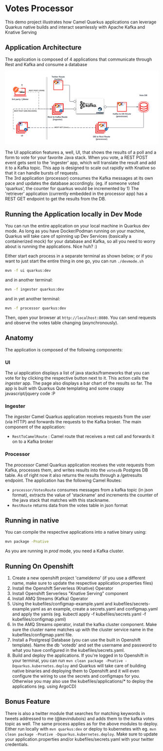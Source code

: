 Votes Processor
========================

This demo project illustrates how Camel Quarkus applications can leverage Quarkus native builds and interact seamlessly with Apache Kafka and Knative Serving

Application Architecture
------------------------

The application is composed of 4 applications that communicate through Rest and Kafka and consume a database

![Architecture](architecture.png)

The UI application features a, well, UI, that shows the results of a poll and a form to vote for your favorite Java stack.
When you vote, a REST POST event gets sent to the 'ingester' app, which will translate the result and add it to a Kafka topic.  This app is designed to scale out rapidly with Knative so that it can handle bursts of requests.  
The 3rd application (processor) consumes the Kafka messages at its own pace and updates the database accordingly. (eg. if someone voted 'quarkus', the counter for quarkus would be incremented by 1)
The 'retriever' application (currently embedded in the processor app) has a REST GET endpoint to get the results from the DB.  

Running the Application locally in Dev Mode
-------------------------------------------

You can run the entire application on your local machine in Quarkus dev mode.  As long as you have Docker/Podman running on your machine, Quarkus will take care of spinning up Dev Services (basically a containerized mock) for your database and Kafka, so all you need to worry about is running the applications.  Nice huh? :)

Either start each process in a separate terminal as shown below; or if you want to just start the entire thing in one go, you can run `./devmode.sh`

```bash
mvn -f ui quarkus:dev
```

and in another terminal:

```bash
mvn -f ingester quarkus:dev
```

and in yet another terminal:

```bash
mvn -f processor quarkus:dev
```

Then, open your browser at `http://localhost:8080`.
You can send requests and observe the votes table changing (asynchronously).

Anatomy
--------

The application is composed of the following components:

### UI
The _ui_ application displays a list of java stacks/frameworks that you can vote for by clicking the respective button next to it.  This action calls the _ingester_ app.  The page also displays a bar chart of the results so far.  The app is built with Quarkus Qute templating and some crappy javascript/jquery code :P

### Ingester

The _ingester_ Camel Quarkus application receives requests from the user (via HTTP) and forwards the requests to the Kafka broker.
The main component of the application:

* `RestToCamelRoute` : Camel route that receives a rest call and forwards it on to a Kafka broker

### Processor

The _processor_ Camel Quarkus application receives the vote requests from Kafka, processes them, and writes results into the `votesdb` Postgres DB table.  As of right now it also returns the results through a /getresults endpoint.
The application has the following Camel Routes:

* `processor/VotesRoute` consumes messages from a kafka topic (in json format), extracts the value of 'stackname' and increments the counter of the java stack that matches with this stackname.
* `RestRoute` returns data from the votes table in json format

Running in native
-----------------

You can compile the respective applications into a native binary using:

```bash
mvn package -Pnative
```

As you are running in _prod_ mode, you need a Kafka cluster.

Running On Openshift
-----------------------

1. Create a new openshift project 'cameldemo' (if you use a different name, make sure to update the respective application.properties files)
1. Install the Openshift Serverless (Knative) Operator
1. Install Openshift Serverless "Knative Serving" component
1. Install AMQ Streams (Kafka) Operator
1. Using the kubefiles/configmap-example.yaml and kubefiles/secrets-example.yaml as an example, create a secrets.yaml and configmap.yaml and apply the yamls (eg. kubectl apply -f kubefiles/secrets.yaml -f kubefiles/configmap.yaml)
1. In the AMQ Streams operator, install the kafka cluster component.  Make sure the cluster name matches up with the cluster service name in the kubefiles/configmap.yaml file.
1. Install a Postgresql Database (you can use the built in Openshift template).  Name the db 'votedb' and set the username and password to what you have configured in the kubefiles/secrets.yaml.
1. Build and deploy the applications.  If you're logged in to Openshift in your terminal, you can run `mvn clean package -Pnative -Dquarkus.kubernetes.deploy` and Quarkus will take care of building native binaries and deploying them to Openshift and it will even configure the wiring to use the secrets and configmaps for you.   Otherwise you may also use the kubefiles/applications/* to deploy the applications (eg. using ArgoCD)

Bonus Feature
-------------

There is also a twitter module that searches for matching keywords in tweets addressed to me (@kevindubois) and adds them to the kafka votes topic as well.  The same process applies as for the above modules to deploy.  Either run locally with `mvn quarkus:dev` or deploy to kubernetes with eg. `mvn clean package -Pnative -Dquarkus.kubernetes.deploy`.  Make sure to update your application.properties and/or kubefiles/secrets.yaml with your twitter credentials. 